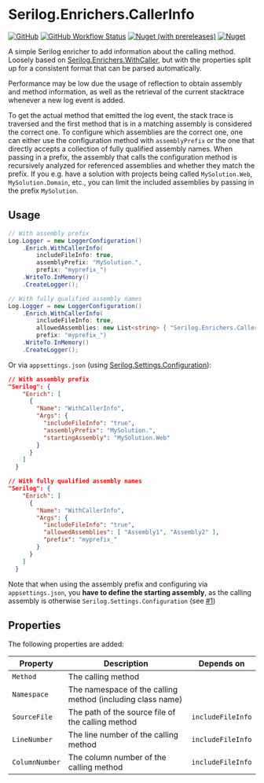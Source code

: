 # Serilog.Enrichers.CallerInfo

[![GitHub](https://img.shields.io/github/license/pm4net/serilog-enrichers-callerinfo?style=flat-square)](https://github.com/pm4net/serilog-enrichers-callerinfo/blob/master/LICENSE)
[![GitHub Workflow Status](https://img.shields.io/github/actions/workflow/status/pm4net/serilog-enrichers-callerinfo/tests.yml?label=tests&style=flat-square&branch=master)](https://github.com/pm4net/serilog-enrichers-callerinfo/actions/workflows/tests.yml)
[![Nuget (with prereleases)](https://img.shields.io/nuget/vpre/Serilog.Enrichers.CallerInfo?label=NuGet&style=flat-square)](https://www.nuget.org/packages/Serilog.Enrichers.CallerInfo/)
[![Nuget](https://img.shields.io/nuget/dt/Serilog.Enrichers.CallerInfo?label=NuGet%20Downloads&style=flat-square)](https://www.nuget.org/packages/Serilog.Enrichers.CallerInfo/#versions-body-tab)

A simple Serilog enricher to add information about the calling method. Loosely based on [Serilog.Enrichers.WithCaller](https://github.com/pmetz-steelcase/Serilog.Enrichers.WithCaller), but with the properties split up for a consistent format that can be parsed automatically.

Performance may be low due the usage of reflection to obtain assembly and method information, as well as the retrieval of the current stacktrace whenever a new log event is added.

To get the actual method that emitted the log event, the stack trace is traversed and the first method that is in a matching assembly is considered the correct one. To configure which assemblies are the correct one, one can either use the configuration method with `assemblyPrefix` or the one that directly accepts a collection of fully qualified assembly names. When passing in a prefix, the assembly that calls the configuration method is recursively analyzed for referenced assemblies and whether they match the prefix. If you e.g. have a solution with projects being called `MySolution.Web`, `MySolution.Domain`, etc., you can limit the included assemblies by passing in the prefix `MySolution`.

## Usage

```csharp
// With assembly prefix
Log.Logger = new LoggerConfiguration()
    .Enrich.WithCallerInfo(
        includeFileInfo: true, 
        assemblyPrefix: "MySolution.", 
        prefix: "myprefix_")
    .WriteTo.InMemory()
    .CreateLogger();

// With fully qualified assembly names
Log.Logger = new LoggerConfiguration()
    .Enrich.WithCallerInfo(
        includeFileInfo: true, 
        allowedAssemblies: new List<string> { "Serilog.Enrichers.CallerInfo.Tests" }, 
        prefix: "myprefix_")
    .WriteTo.InMemory()
    .CreateLogger();
```

Or via `appsettings.json` (using [Serilog.Settings.Configuration](https://github.com/serilog/serilog-settings-configuration)):

```json
// With assembly prefix
"Serilog": {
    "Enrich": [
      {
        "Name": "WithCallerInfo",
        "Args": {
          "includeFileInfo": "true",
          "assemblyPrefix": "MySolution.",
          "startingAssembly": "MySolution.Web"
        }
      }
    ]
  }

// With fully qualified assembly names
"Serilog": {
    "Enrich": [
      {
        "Name": "WithCallerInfo",
        "Args": {
          "includeFileInfo": "true",
          "allowedAssemblies": [ "Assembly1", "Assembly2" ],
          "prefix": "myprefix_"
        }
      }
    ]
  }
```
Note that when using the assembly prefix and configuring via `appsettings.json`, you **have to define the starting assembly**, as the calling assembly is otherwise `Serilog.Settings.Configuration` (see [#1](https://github.com/pm4net/serilog-enrichers-callerinfo/issues/1))

## Properties

The following properties are added:

| Property | Description | Depends on |
|----------|-------------|------------|
| `Method` | The calling method |  |
| `Namespace` | The namespace of the calling method (including class name) |  |
| `SourceFile` | The path of the source file of the calling method | `includeFileInfo` |
| `LineNumber` | The line number of the calling method | `includeFileInfo` |
| `ColumnNumber` | The column number of the calling method | `includeFileInfo` |